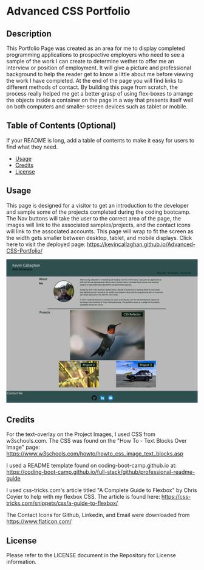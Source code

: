 # Advanced CSS Portfolio

## Description

This Portfolio Page was created as an area for me to display completed programming applications to prospective employers who need to see a sample of the work I can create to determine wether to offer me an interview or position of employment.  It will give a picture and professional background to help the reader get to know a little about me before viewing the work I have completed.  At the end of the page you will find links to different methods of contact.  By building this page from scratch, the process really helped me get a better grasp of using flex-boxes to arrange the objects inside a container on the page in a way that presents itself well on both computers and smaller-screen devices such as tablet or mobile.  


## Table of Contents (Optional)

If your README is long, add a table of contents to make it easy for users to find what they need.

- [Usage](#usage)
- [Credits](#credits)
- [License](#license)


## Usage

This page is designed for a visitor to get an introduction to the developer and sample some of the projects completed during the coding bootcamp.  The Nav buttons will take the user to the correct area of the page, the images will link to the associated samples/projects, and the contact icons will link to the associated accounts.  This page will wrap to fit the screen as the width gets smaller between desktop, tablet, and mobile displays.  Click here to visit the deployed page: https://kevincallaghan.github.io/Advanced-CSS-Portfolio/ 

![Portfolio Screenshot](assets/images/Portfolio-Screenshot1.png)


## Credits

For the text-overlay on the Project Images, I used CSS from w3schools.com.  The CSS was found on the "How To - Text Blocks Over Image" page: https://www.w3schools.com/howto/howto_css_image_text_blocks.asp 

I used a README template found on coding-boot-camp.github.io at: https://coding-boot-camp.github.io/full-stack/github/professional-readme-guide 

I used css-tricks.com's article titled "A Complete Guide to Flexbox" by Chris Coyier to help with my flexbox CSS.  The article is found here: https://css-tricks.com/snippets/css/a-guide-to-flexbox/ 

The Contact Icons for Github, Linkedin, and Email were downloaded from https://www.flaticon.com/


## License

Please refer to the LICENSE document in the Repository for License information.